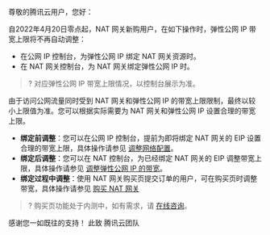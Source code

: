 尊敬的腾讯云用户，您好：

自2022年4月20日零点起，NAT 网关新购用户，在如下操作时，弹性公网 IP 带宽上限将不再自动调整：
- 在公网 IP 控制台，为弹性公网 IP 绑定 NAT 网关资源时。
- 在 NAT 网关控制台，为 NAT 网关绑定弹性公网 IP 时。
>? 对应弹性公网 IP 带宽上限情况，以控制台展示为准。
>

由于访问公网流量同时受到 NAT 网关和弹性公网 IP 的带宽上限限制，最终以较小上限值为准。您可以根据实际需要为 NAT 网关和弹性公网 IP 设置合理的带宽上限。
- **绑定前调整**：您可以在公网 IP 控制台，提前为即将绑定 NAT 网关的 EIP 设置合理的带宽上限，具体操作请参见 [调整网络配置](https://cloud.tencent.com/document/product/1199/41705#.E8.B0.83.E6.95.B4.E5.B8.A6.E5.AE.BD)。
- **绑定后调整**：您可以在 NAT 控制台，为已经绑定 NAT 网关的 EIP 调整带宽上限，具体操作请参见 [调整弹性公网 IP 的带宽](https://cloud.tencent.com/document/product/552/18180)。
- **绑定过程中调整**：使用 NAT 网关购买页提交订单的用户，可在购买页时调整带宽，具体操作请参见 [购买 NAT 网关](https://cloud.tencent.com/document/product/552/18173)
>? 购买页功能处于内测中，如有需求，请 [在线咨询](https://cloud.tencent.com/online-service?from=sales&source=PRESALE)。


感谢您一如既往的支持！
此致
腾讯云团队
